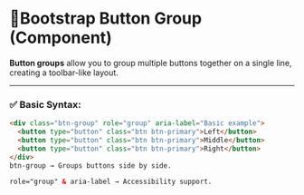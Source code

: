 # 🔹Bootstrap Button Group (Component)

**Button groups** allow you to group multiple buttons together on a single line, creating a toolbar-like layout.

---

### ✅ Basic Syntax:

```html
<div class="btn-group" role="group" aria-label="Basic example">
  <button type="button" class="btn btn-primary">Left</button>
  <button type="button" class="btn btn-primary">Middle</button>
  <button type="button" class="btn btn-primary">Right</button>
</div>
btn-group → Groups buttons side by side.

role="group" & aria-label → Accessibility support.